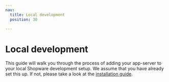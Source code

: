 ```yaml
---
nav:
  title: Local development
  position: 30

---
```


# Local development

This guide will walk you through the process of adding your app-server to your local Shopware development setup. We assume that you have already set this up. If not, please take a look at the [installation guide](https://docs.shopware.com/en/shopware-platform-dev-en/system-guide/installation).
